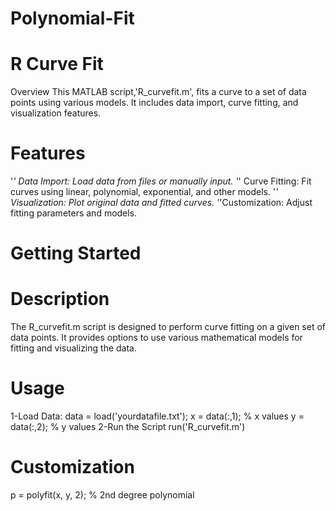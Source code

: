 # Polynomial-Fit
# R Curve Fit
Overview
This MATLAB script,'R_curvefit.m', fits a curve to a set of data points using various models. It includes data import, curve fitting, and visualization features.

# Features
'*' Data Import: Load data from files or manually input.
'*' Curve Fitting: Fit curves using linear, polynomial, exponential, and other models.
'*' Visualization: Plot original data and fitted curves.
'*'Customization: Adjust fitting parameters and models.
# Getting Started

# Description
The R_curvefit.m script is designed to perform curve fitting on a given set of data points. It provides options to use various mathematical models for fitting and visualizing the data.

# Usage
1-Load Data:
data = load('yourdatafile.txt');
x = data(:,1); % x values
y = data(:,2); % y values
2-Run the Script
run('R_curvefit.m')
# Customization
p = polyfit(x, y, 2); % 2nd degree polynomial
